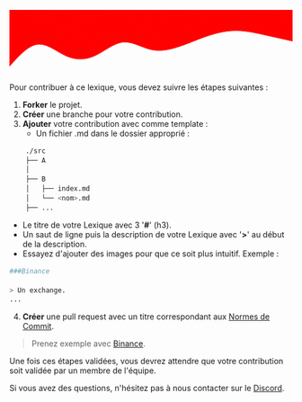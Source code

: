 ![Contributing](/assets/CONTRIBUTING.gif)

Pour contribuer à ce lexique, vous devez suivre les étapes suivantes :

1. **Forker** le projet.
2. **Créer** une branche pour votre contribution.
3. **Ajouter** votre contribution avec comme template : 
    - Un fichier <nom>.md dans le dossier approprié :

```bash
    ./src
    ├── A
    │
    ├── B 
    │   ├── index.md
    │   └── <nom>.md
    ├── ...
```
- Le titre de votre Lexique avec 3 '**#**' (h3).
- Un saut de ligne puis la description de votre Lexique avec '**>**' au début de la description.
- Essayez d'ajouter des images pour que ce soit plus intuitif.
Exemple : 
```bash
###Binance

> Un exchange.
...
```


4. **Créer** une pull request avec un titre correspondant aux [Normes de Commit](https://gist.github.com/qoomon/5dfcdf8eec66a051ecd85625518cfd13).

> Prenez exemple avec [Binance](/src/B/binance.md).

Une fois ces étapes validées, vous devrez attendre que votre contribution soit validée par un membre de l'équipe.

Si vous avez des questions, n'hésitez pas à nous contacter sur le [Discord](https://discord.gg/crypto-fr-926375322293768213).